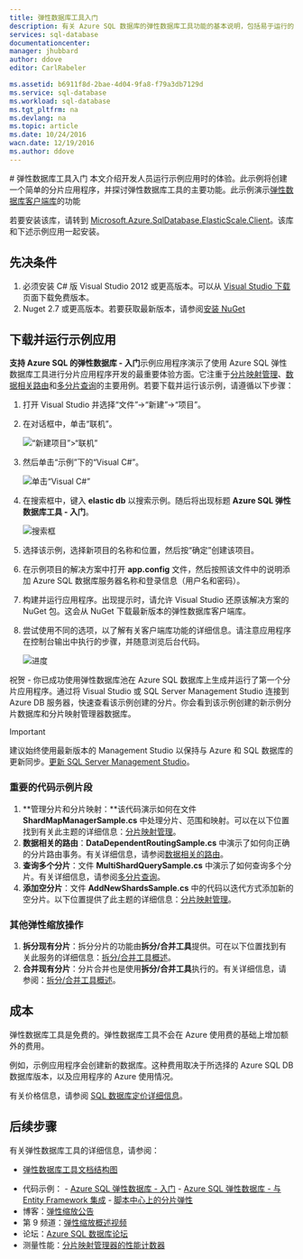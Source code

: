 ```yaml
---
title: 弹性数据库工具入门
description: 有关 Azure SQL 数据库的弹性数据库工具功能的基本说明，包括易于运行的示例应用。
services: sql-database
documentationcenter: 
manager: jhubbard
author: ddove
editor: CarlRabeler

ms.assetid: b6911f8d-2bae-4d04-9fa8-f79a3db7129d
ms.service: sql-database
ms.workload: sql-database
ms.tgt_pltfrm: na
ms.devlang: na
ms.topic: article
ms.date: 10/24/2016
wacn.date: 12/19/2016
ms.author: ddove
---
```


#<a name="Getting-started-with-elastic-database-tools"></a> 弹性数据库工具入门
本文介绍开发人员运行示例应用时的体验。此示例将创建一个简单的分片应用程序，并探讨弹性数据库工具的主要功能。此示例演示[弹性数据库客户端库](./sql-database-elastic-database-client-library.md)的功能

若要安装该库，请转到 [Microsoft.Azure.SqlDatabase.ElasticScale.Client](https://www.nuget.org/packages/Microsoft.Azure.SqlDatabase.ElasticScale.Client/)。该库和下述示例应用一起安装。

## 先决条件

1. 必须安装 C# 版 Visual Studio 2012 或更高版本。可以从 [Visual Studio 下载](http://www.visualstudio.com/downloads/download-visual-studio-vs.aspx)页面下载免费版本。
2. Nuget 2.7 或更高版本。若要获取最新版本，请参阅[安装 NuGet](http://docs.nuget.org/docs/start-here/installing-nuget)

## 下载并运行示例应用

**支持 Azure SQL 的弹性数据库 - 入门**示例应用程序演示了使用 Azure SQL 弹性数据库工具进行分片应用程序开发的最重要体验方面。它注重于[分片映射管理](./sql-database-elastic-scale-shard-map-management.md)、[数据相关路由](./sql-database-elastic-scale-data-dependent-routing.md)和[多分片查询](./sql-database-elastic-scale-multishard-querying.md)的主要用例。若要下载并运行该示例，请遵循以下步骤：

1. 打开 Visual Studio 并选择“文件”->“新建”->“项目”。
2. 在对话框中，单击“联机”。

    ![“新建项目”>“联机”][2]
3. 然后单击“示例”下的“Visual C#”。

    ![单击“Visual C#”][3]
4. 在搜索框中，键入 **elastic db** 以搜索示例。随后将出现标题 **Azure SQL 弹性数据库工具 - 入门**。

    ![搜索框][1]
5. 选择该示例，选择新项目的名称和位置，然后按“确定”创建该项目。
6. 在示例项目的解决方案中打开 **app.config** 文件，然后按照该文件中的说明添加 Azure SQL 数据库服务器名称和登录信息（用户名和密码）。
7. 构建并运行应用程序。出现提示时，请允许 Visual Studio 还原该解决方案的 NuGet 包。这会从 NuGet 下载最新版本的弹性数据库客户端库。
8. 尝试使用不同的选项，以了解有关客户端库功能的详细信息。请注意应用程序在控制台输出中执行的步骤，并随意浏览后台代码。

    ![进度][4]

祝贺 - 你已成功使用弹性数据库池在 Azure SQL 数据库上生成并运行了第一个分片应用程序。通过将 Visual Studio 或 SQL Server Management Studio 连接到 Azure DB 服务器，快速查看该示例创建的分片。你会看到该示例创建的新示例分片数据库和分片映射管理器数据库。

> [!IMPORTANT]
建议始终使用最新版本的 Management Studio 以保持与 Azure 和 SQL 数据库的更新同步。[更新 SQL Server Management Studio](https://msdn.microsoft.com/zh-cn/library/mt238290.aspx)。

### 重要的代码示例片段

1. **管理分片和分片映射：**该代码演示如何在文件 **ShardMapManagerSample.cs** 中处理分片、范围和映射。可以在以下位置找到有关此主题的详细信息：[分片映射管理](./sql-database-elastic-scale-shard-map-management.md)。  
2. **数据相关的路由**：**DataDependentRoutingSample.cs** 中演示了如何向正确的分片路由事务。有关详细信息，请参阅[数据相关的路由](./sql-database-elastic-scale-data-dependent-routing.md)。
3. **查询多个分片**：文件 **MultiShardQuerySample.cs** 中演示了如何查询多个分片。有关详细信息，请参阅[多分片查询](./sql-database-elastic-scale-multishard-querying.md)。
4. **添加空分片**：文件 **AddNewShardsSample.cs** 中的代码以迭代方式添加新的空分片。以下位置提供了此主题的详细信息：[分片映射管理](./sql-database-elastic-scale-shard-map-management.md)。

### 其他弹性缩放操作

1. **拆分现有分片**：拆分分片的功能由**拆分/合并工具**提供。可在以下位置找到有关此服务的详细信息：[拆分/合并工具概述](./sql-database-elastic-scale-overview-split-and-merge.md)。
2. **合并现有分片**：分片合并也是使用**拆分/合并工具**执行的。有关详细信息，请参阅：[拆分/合并工具概述](./sql-database-elastic-scale-overview-split-and-merge.md)。   

## 成本

弹性数据库工具是免费的。弹性数据库工具不会在 Azure 使用费的基础上增加额外的费用。

例如，示例应用程序会创建新的数据库。这种费用取决于所选择的 Azure SQL DB 数据库版本，以及应用程序的 Azure 使用情况。

有关价格信息，请参阅 [SQL 数据库定价详细信息](https://www.azure.cn/pricing/details/sql-database/)。

## 后续步骤
有关弹性数据库工具的详细信息，请参阅：

* [弹性数据库工具文档结构图](https://azure.microsoft.com/documentation/learning-paths/sql-database-elastic-scale)
-    代码示例：
    -    [Azure SQL 弹性数据库 - 入门](http://code.msdn.microsoft.com/Elastic-Scale-with-Azure-a80d8dc6?SRC=VSIDE)
    -    [Azure SQL 弹性数据库 - 与 Entity Framework 集成](http://code.msdn.microsoft.com/Elastic-Scale-with-Azure-bae904ba?SRC=VSIDE)
    -    [脚本中心上的分片弹性](https://gallery.technet.microsoft.com/scriptcenter/Elastic-Scale-Shard-c9530cbe)
-    博客：[弹性缩放公告](https://azure.microsoft.com/blog/2014/10/02/introducing-elastic-scale-preview-for-azure-sql-database)
-    第 9 频道：[弹性缩放概述视频](http://channel9.msdn.com/Shows/Data-Exposed/Azure-SQL-Database-Elastic-Scale)
-    论坛：[Azure SQL 数据库论坛](https://social.msdn.microsoft.com/Forums/zh-cn/home?forum=ssdsgetstarted)
-    测量性能：[分片映射管理器的性能计数器](./sql-database-elastic-database-client-library.md)

<!--Anchors-->

[The Elastic Scale Sample Application]: #The-Elastic-Scale-Sample-Application
[Download and Run the Sample App]: #Download-and-Run-the-Sample-App
[Cost]: #Cost
[Next steps]: #next-steps

<!--Image references-->

[1]: ./media/sql-database-elastic-scale-get-started/newProject.png
[2]: ./media/sql-database-elastic-scale-get-started/click-online.png
[3]: ./media/sql-database-elastic-scale-get-started/click-CSharp.png
[4]: ./media/sql-database-elastic-scale-get-started/output2.png

<!---HONumber=Mooncake_1212_2016-->